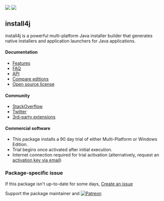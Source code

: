 [![](https://img.shields.io/chocolatey/v/install4j.portable?color=green&label=install4j.portable)](https://chocolatey.org/packages/install4j.portable) [![](https://img.shields.io/chocolatey/dt/install4j.portable)](https://chocolatey.org/packages/install4j.portable)

## install4j

install4j is a powerful multi-platform Java installer builder that generates native installers and application launchers for Java applications.

#### Documentation
* [Features](https://www.ej-technologies.com/products/install4j/features.html)
* [FAQ](https://www.ej-technologies.com/buy/install4j/faq.html)
* [API](https://www.ej-technologies.com/resources/install4j/help/api/index.html)
* [Compare editions](https://www.ej-technologies.com/products/install4j/editions.html)
* [Open source license](https://www.ej-technologies.com/buy/install4j/openSource/)

#### Community
* [StackOverflow](https://stackoverflow.com/questions/tagged/install4j)
* [Twitter](https://twitter.com/IngoKegel)
* [3rd-party extensions](https://www.ej-technologies.com/products/install4j/extensions.html)

#### Commercial software
* This package installs a 90 day trial of either Multi-Platform or Windows Edition.
* Trial begins once activated after initial execution.
* Internet connection required for trial activation (alternatively, request an [activation key via email](https://www.ej-technologies.com/download/install4j/trial))

### Package-specific issue
If this package isn't up-to-date for some days, [Create an issue](https://github.com/tunisiano187/Choco-packages/issues/new/choose)

Support the package maintainer and [![Patreon](https://cdn.jsdelivr.net/gh/tunisiano187/choco-packages@f986b7f5de3afc021180256752805698d4efbc38/icons/patreon.png)](https://www.patreon.com/tunisiano)
